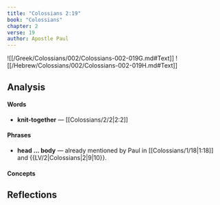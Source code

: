 ```yaml
---
title: "Colossians 2:19"
book: "Colossians"
chapter: 2
verse: 19
author: Apostle Paul
---
```

![[/Greek/Colossians/002/Colossians-002-019G.md#Text]]
![[/Hebrew/Colossians/002/Colossians-002-019H.md#Text]]

## Analysis

#### Words
- **knit-together** — [[Colossians/2/2|2:2]]

#### Phrases
- **head ... body** — already mentioned by Paul in [[Colossians/1/18|1:18]] and {{LV/2|Colossians|2|9|10}}.

#### Concepts

## Reflections
